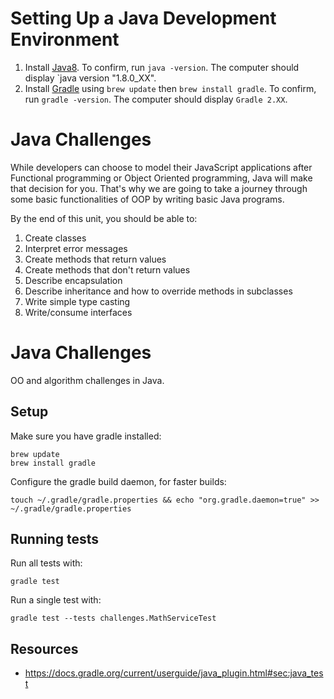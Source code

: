 # Setting Up a Java Development Environment

1. Install [Java8](http://www.oracle.com/technetwork/java/javase/downloads/jdk8-downloads-2133151.html).
To confirm, run `java -version`. The computer should display `java version "1.8.0_XX".
1. Install [Gradle](http://www.gradle.org/) using `brew update` then `brew install gradle`. 
To confirm, run `gradle -version`. The computer should display `Gradle 2.XX`.

# Java Challenges

While developers can choose to model their JavaScript applications after Functional programming or Object Oriented programming, Java will make that decision for you. That's why we are going to take a journey through some basic functionalities of OOP by writing basic Java programs.

By the end of this unit, you should be able to:

1. Create classes
2. Interpret error messages
3. Create methods that return values 
4. Create methods that don't return values
4. Describe encapsulation
5. Describe inheritance and how to override methods in subclasses
6. Write simple type casting
7. Write/consume interfaces

# Java Challenges

OO and algorithm challenges in Java.

## Setup

Make sure you have gradle installed:

```
brew update
brew install gradle
```

Configure the gradle build daemon, for faster builds:

```
touch ~/.gradle/gradle.properties && echo "org.gradle.daemon=true" >> ~/.gradle/gradle.properties
```

## Running tests

Run all tests with:

```
gradle test
```

Run a single test with:

```
gradle test --tests challenges.MathServiceTest
```

## Resources

* https://docs.gradle.org/current/userguide/java_plugin.html#sec:java_test
